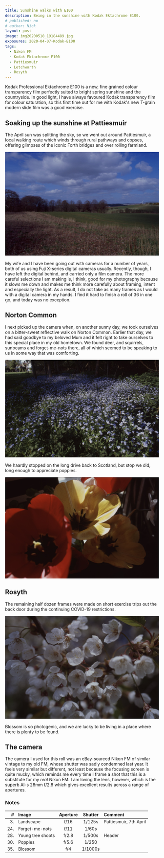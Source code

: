 ```yaml
---
title: Sunshine walks with E100
description: Being in the sunshine with Kodak Ektachrome E100.
# published: no
# author: Nick
layout: post
image: img20200518_19184489.jpg
exposures: 2020-04-07-Kodak-E100
tags:
  - Nikon FM
  - Kodak Ektachrome E100
  - Pattiesmuir
  - Letchworth
  - Rosyth
---
```

Kodak Professional Ektachrome E100 is a new, fine grained colour transparency film perfectly suited to bright spring sunshine and the countryside. In good light, I have always favoured Kodak transparency film for colour saturation, so this first time out for me with Kodak's new T-grain modern slide film was a good exercise.

## Soaking up the sunshine at Pattiesmuir

The April sun was splitting the sky, so we went out around Pattiesmuir, a local walking route which winds through rural pathways and copses, offering glimpses of the iconic Forth bridges and over rolling farmland.

![](/img/img20200518_17325634.jpg)

My wife and I have been going out with cameras for a number of years, both of us using Fuji X-series digital cameras usually. Recently, though, I have left the digital behind, and carried only a film camera. The more careful selections I am making is, I think, good for my photography because it slows me down and makes me think more carefully about framing, intent and especially the light. As a result, I do not take as many frames as I would with a digital camera in my hands. I find it hard to finish a roll of 36 in one go, and today was no exception. 

## Norton Common

I next picked up the camera when, on another sunny day, we took ourselves on a bitter-sweet reflective walk on Norton Common. Earlier that day, we had said goodbye to my beloved Mum and it felt right to take ourselves to this special place in my old hometown. We found deer, and squirrels, sunbeams and forget-me-nots there, all of which seemed to be speaking to us in some way that was comforting.

![](/img/img20200518_19103767.jpg)

We haardly stopped on the long drive back to Scotland, but stop we did, long enough to appreciate poppies.

![](/img/img20200518_19224915.jpg)

## Rosyth

The remaining half dozen frames were made on short exercise trips out the back door during the continuing COVID-19 restrictions.

![](/img/img20200518_19410207.jpg)

Blossom is so photogenic, and we are lucky to be living in a place where there is plenty to be found.

## The camera

The camera I used for this roll was an eBay-sourced Nikon FM of similar vintage to my old FM, whose shutter was sadly condemned last year. It feels very similar but different, not least because the focusing screen is quite mucky, which reminds me every time I frame a shot that this is a substitute for my *real* Nikon FM. I am loving the lens, however, which is the superb AI-s 28mm f/2.8 which gives excellent results across a range of apertures.

### Notes

#|Image|Aperture|Shutter|Comment
----:|:----|:----:|:----:|:------
3.|Landscape|f/16|1/125s|Pattiesmuir, 7th April
24.|Forget-me-nots|f/11|1/60s
28.|Young tree shoots|f/2.8|1/500s|Header
30.|Poppies|f/5.6|1/250
35.|Blossom|f/4|1/1000s
